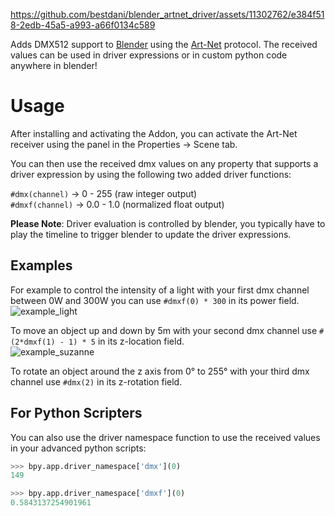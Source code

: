 https://github.com/bestdani/blender_artnet_driver/assets/11302762/e384f518-2edb-45a5-a993-a66f0134c589


Adds DMX512 support to [Blender](https://www.blender.org) using the [Art-Net](https://artisticlicence.com) protocol. The received values can be used in driver expressions or in custom python code anywhere in blender!

# Usage

After installing and activating the Addon, you can activate the Art-Net
receiver using the panel in the Properties -> Scene tab.

You can then use the received dmx values on any property that supports a driver
expression by using the following two added driver functions:

`#dmx(channel)` -> 0 - 255 (raw integer output)\
`#dmxf(channel)` -> 0.0 - 1.0 (normalized float output)

**Please Note**:
Driver evaluation is controlled by blender, you typically have to play the
timeline to trigger blender to update the driver expressions.

## Examples

For example to control the intensity of a light with your first dmx channel
between 0W and 300W you can use `#dmxf(0) * 300` in its power field.\
![example_light](https://github.com/bestdani/blender_artnet_driver/assets/11302762/67cc6ff7-8665-49c2-a771-7030cf01496b)

To move an object up and down by 5m with your second dmx channel use `#(2*dmxf(1) - 1) * 5` in its z-location field.\
![example_suzanne](https://github.com/bestdani/blender_artnet_driver/assets/11302762/e5f997cc-26c9-4274-89de-806acd105b4b)

To rotate an object around the z axis from 0° to 255° with your third dmx channel use `#dmx(2)` in its z-rotation field.


## For Python Scripters
You can also use the driver namespace function to use the received values in your advanced python scripts:

```python
>>> bpy.app.driver_namespace['dmx'](0)
149

>>> bpy.app.driver_namespace['dmxf'](0)
0.5843137254901961
```
